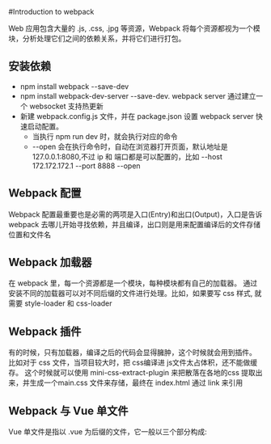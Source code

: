 #Introduction to webpack

Web 应用包含大量的 .js, .css, .jpg 等资源，Webpack 将每个资源都视为一个模块，分析处理它们之间的依赖关系，并将它们进行打包。

## 安装依赖
- npm install webpack --save-dev
- npm install webpack-dev-server --save-dev. webpack server 通过建立一个 websocket 支持热更新
- 新建 webpack.config.js 文件，并在 package.json 设置 webpack server 快速启动配置。
    * 当执行 npm run dev 时，就会执行对应的命令
    * --open 会在执行命令时，自动在浏览器打开页面，默认地址是 127.0.0.1:8080,不过 ip 和 端口都是可以配置的，比如 --host 172.172.172.1 --port 8888 --open

## Webpack 配置
Webpack 配置最重要也是必需的两项是入口(Entry)和出口(Output)，入口是告诉 webpack 去哪儿开始寻找依赖，并且编译，出口则是用来配置编译后的文件存储位置和文件名

## Webpack 加载器
在 webpack 里，每一个资源都是一个模块，每种模块都有自己的加载器。 通过安装不同的加载器可以对不同后缀的文件进行处理。比如，如果要写 css 样式, 就需要 style-loader 和 css-loader

## Webpack 插件
有的时候，只有加载器，编译之后的代码会显得臃肿，这个时候就会用到插件。
比如对于 css 文件，当项目较大时，把 css编译进 js文件太占体积，还不能做缓存。
这个时候就可以使用 mini-css-extract-plugin 来把散落在各地的css 提取出来，并生成一个main.css 文件来存储，最终在 index.html 通过 link 来引用

## Webpack 与 Vue 单文件
Vue 单文件是指以 .vue 为后缀的文件，它一般以三个部分构成: <template> <script> <style>.
template 用来书写组件模板，script用来配置 组件 vue 实例，style 用来书写 css
### vue
为了support vue，需要安装 vue。
<code>npm install vue --save</code>
为了能够加载 .vue 文件，需要配置 .vue 加载器
<code>npm install vue-loader -D</code>
<code>npm install vue-style-loader -D</code>
<code>npm install vue-template-compiler -D</code>
<code>npm install vue-hot-reload-api -D</code>

### ES6
为了使用 ES6 语法，需要安装 babel.
<code>npm install babel -D</code>
<code>npm install babel-loader -D</code>
<code>npm install babel-core -D</code>
<code>npm install babel-plugin-transform-runtime -D</code>
<code>npm install babel-preset-es2015 -D</code>
<code>npm install babel-runtime -D</code>
创建 <pre>.babelrc</pre> 配置文件配置 babel, webpack 会依赖此文件来使用 babel 编译 ES6 code。
注意 <pre>babel-loader@8 requires Babel 7.x (the package '@babel/core'). If you'd like to use Babel 6.x ('babel-core'), you should install 'babel-loader@7'</pre>

### 修改 config 文件
安装所有依赖后，需要修改 config 文件来配置 vue 文件加载器和 ES6 处理器

配置好这些设置后，就可以使用 vue 文件了

### 图片加载器
安装 url-loader 和 file-loader 来支持图片，字体都文件的加载
<code>npm install url-loader file-loader -D</code>

## webpack package
打包会用到 webpack-merge 和 html-webpack-plugin 两个依赖
<code>npm install webpack-merge html-webpack-plugin -D</code>
webpack-merge 就是用来 merge 不同的 webpack 配置文件。 html-webpack-plugin 是用来生成 html 文件的